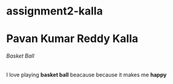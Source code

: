 # assignment2-kalla

# Pavan Kumar Reddy Kalla

###### Basket Ball
 I love playing **basket ball** beacause because it makes me **happy**